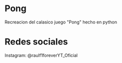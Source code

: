 # Pong
Recreacion del calasico juego "Pong" hecho en python

# Redes sociales
Instagram: @raulf1foreverYT_Oficial
